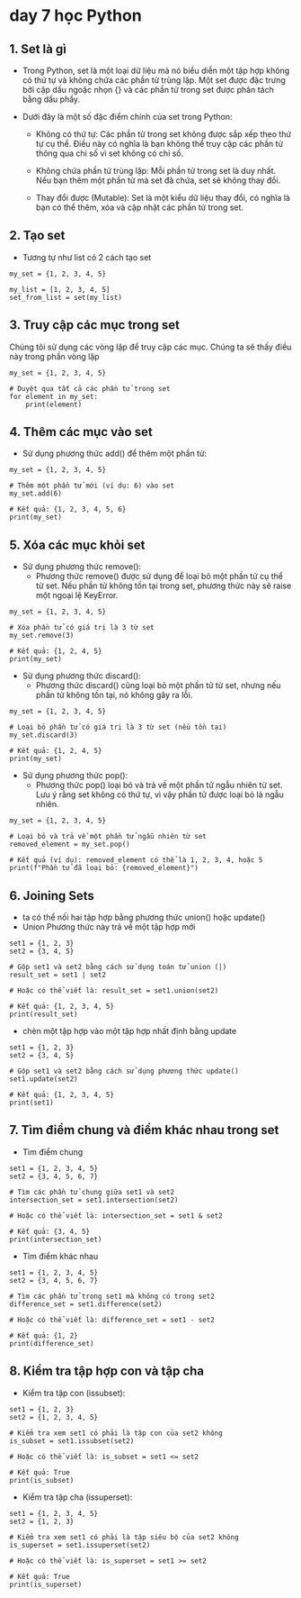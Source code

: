 # day 7 học Python
## 1. Set là gì

- Trong Python, set là một loại dữ liệu mà nó biểu diễn một tập hợp không có thứ tự và không chứa các phần tử trùng lặp. Một set được đặc trưng bởi cặp dấu ngoặc nhọn {} và các phần tử trong set được phân tách bằng dấu phẩy.

- Dưới đây là một số đặc điểm chính của set trong Python:

  - Không có thứ tự: Các phần tử trong set không được sắp xếp theo thứ tự cụ thể. Điều này có nghĩa là bạn không thể truy cập các phần tử thông qua chỉ số vì set không có chỉ số.

  - Không chứa phần tử trùng lặp: Mỗi phần tử trong set là duy nhất. Nếu bạn thêm một phần tử mà set đã chứa, set sẽ không thay đổi.

  - Thay đổi được (Mutable): Set là một kiểu dữ liệu thay đổi, có nghĩa là bạn có thể thêm, xóa và cập nhật các phần tử trong set.
## 2. Tạo set
- Tương tự như list có 2 cách tạo set
```
my_set = {1, 2, 3, 4, 5}
```
```
my_list = [1, 2, 3, 4, 5]
set_from_list = set(my_list)
```
## 3. Truy cập các mục trong set
Chúng tôi sử dụng các vòng lặp để truy cập các mục. Chúng ta sẽ thấy điều này trong phần vòng lặp
```
my_set = {1, 2, 3, 4, 5}

# Duyệt qua tất cả các phần tử trong set
for element in my_set:
    print(element)
```
## 4. Thêm các mục vào set
- Sử dụng phương thức add() để thêm một phần tử:
```
my_set = {1, 2, 3, 4, 5}

# Thêm một phần tử mới (ví dụ: 6) vào set
my_set.add(6)

# Kết quả: {1, 2, 3, 4, 5, 6}
print(my_set)
```
## 5. Xóa các mục khỏi set
- Sử dụng phương thức remove():
  - Phương thức remove() được sử dụng để loại bỏ một phần tử cụ thể từ set. Nếu phần tử không tồn tại trong set, phương thức này sẽ raise một ngoại lệ KeyError.

```
my_set = {1, 2, 3, 4, 5}

# Xóa phần tử có giá trị là 3 từ set
my_set.remove(3)

# Kết quả: {1, 2, 4, 5}
print(my_set)
```
- Sử dụng phương thức discard():
  - Phương thức discard() cũng loại bỏ một phần tử từ set, nhưng nếu phần tử không tồn tại, nó không gây ra lỗi.

```
my_set = {1, 2, 3, 4, 5}

# Loại bỏ phần tử có giá trị là 3 từ set (nếu tồn tại)
my_set.discard(3)

# Kết quả: {1, 2, 4, 5}
print(my_set)
```
- Sử dụng phương thức pop():
  -  Phương thức pop() loại bỏ và trả về một phần tử ngẫu nhiên từ set. Lưu ý rằng set không có thứ tự, vì vậy phần tử được loại bỏ là ngẫu nhiên.

```
my_set = {1, 2, 3, 4, 5}

# Loại bỏ và trả về một phần tử ngẫu nhiên từ set
removed_element = my_set.pop()

# Kết quả (ví dụ): removed_element có thể là 1, 2, 3, 4, hoặc 5
print(f"Phần tử đã loại bỏ: {removed_element}")
```
## 6. Joining Sets
- ta có thể nối hai tập hợp bằng phương thức union() hoặc update()
- Union Phương thức này trả về một tập hợp mới
```
set1 = {1, 2, 3}
set2 = {3, 4, 5}

# Gộp set1 và set2 bằng cách sử dụng toán tử union (|)
result_set = set1 | set2

# Hoặc có thể viết là: result_set = set1.union(set2)

# Kết quả: {1, 2, 3, 4, 5}
print(result_set)
```
- chèn một tập hợp vào một tập hợp nhất định bằng update
```
set1 = {1, 2, 3}
set2 = {3, 4, 5}

# Gộp set1 và set2 bằng cách sử dụng phương thức update()
set1.update(set2)

# Kết quả: {1, 2, 3, 4, 5}
print(set1)
```
## 7. Tìm điểm chung và điểm khác nhau trong set
- Tìm điểm chung
```
set1 = {1, 2, 3, 4, 5}
set2 = {3, 4, 5, 6, 7}

# Tìm các phần tử chung giữa set1 và set2
intersection_set = set1.intersection(set2)

# Hoặc có thể viết là: intersection_set = set1 & set2

# Kết quả: {3, 4, 5}
print(intersection_set)
```
- Tìm điểm khác nhau
```
set1 = {1, 2, 3, 4, 5}
set2 = {3, 4, 5, 6, 7}

# Tìm các phần tử trong set1 mà không có trong set2
difference_set = set1.difference(set2)

# Hoặc có thể viết là: difference_set = set1 - set2

# Kết quả: {1, 2}
print(difference_set)
```
## 8. Kiểm tra tập hợp con và tập cha
- Kiểm tra tập con (issubset):
```
set1 = {1, 2, 3}
set2 = {1, 2, 3, 4, 5}

# Kiểm tra xem set1 có phải là tập con của set2 không
is_subset = set1.issubset(set2)

# Hoặc có thể viết là: is_subset = set1 <= set2

# Kết quả: True
print(is_subset)
```
- Kiểm tra tập cha (issuperset):
```
set1 = {1, 2, 3, 4, 5}
set2 = {1, 2, 3}

# Kiểm tra xem set1 có phải là tập siêu bộ của set2 không
is_superset = set1.issuperset(set2)

# Hoặc có thể viết là: is_superset = set1 >= set2

# Kết quả: True
print(is_superset)
```